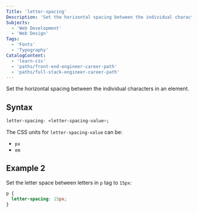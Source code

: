 ```yaml
---
Title: 'letter-spacing'
Description: 'Set the horizontal spacing between the individual characters in an element.'
Subjects:
  - 'Web Development'
  - 'Web Design'
Tags:
  - 'Fonts'
  - 'Typography'
CatalogContent:
  - 'learn-css'
  - 'paths/front-end-engineer-career-path'
  - 'paths/full-stack-engineer-career-path'
---
```


Set the horizontal spacing between the individual characters in an element.

## Syntax

```css
letter-spacing: <letter-spacing-value>;
```

The CSS units for `letter-spacing-value` can be:

- `px`
- `em`

## Example 2

Set the letter space between letters in `p` tag to `15px`:

```css
p {
  letter-spacing: 15px;
}
```
